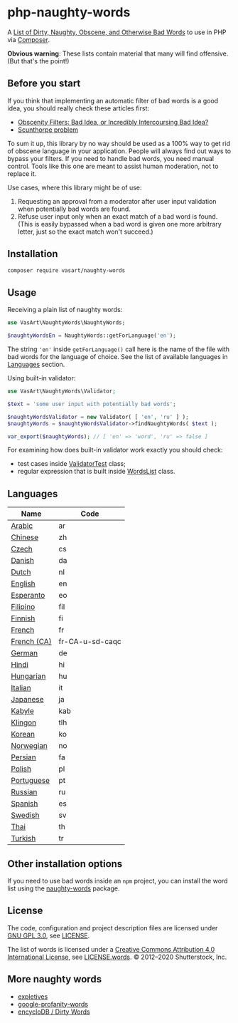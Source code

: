 # php-naughty-words

A [List of Dirty, Naughty, Obscene, and Otherwise Bad Words](https://github.com/LDNOOBW/List-of-Dirty-Naughty-Obscene-and-Otherwise-Bad-Words) to use in PHP via [Composer](https://getcomposer.org/).

**Obvious warning**: These lists contain material that many will find offensive. (But that's the point!)

## Before you start

If you think that implementing an automatic filter of bad words is a good idea, you should really check these articles first:

+ [Obscenity Filters: Bad Idea, or Incredibly Intercoursing Bad Idea?](https://blog.codinghorror.com/obscenity-filters-bad-idea-or-incredibly-intercoursing-bad-idea/)
+ [Scunthorpe problem](https://en.wikipedia.org/wiki/Scunthorpe_problem)

To sum it up, this library by no way should be used as a 100% way to get rid of obscene language in your application. People will always find out ways to bypass your filters. If you need to handle bad words, you need manual control. Tools like this one are meant to assist human moderation, not to replace it.

Use cases, where this library might be of use:

1. Requesting an approval from a moderator after user input validation when potentially bad words are found.
2. Refuse user input only when an exact match of a bad word is found.<br>
   (This is easily bypassed when a bad word is given one more arbitrary letter, just so the exact match won't succeed.)

## Installation 

```bash
composer require vasart/naughty-words
```

## Usage

Receiving a plain list of naughty words:

```php
use VasArt\NaughtyWords\NaughtyWords;

$naughtyWordsEn = NaughtyWords::getForLanguage('en');
```

The string `'en'` inside `getForLanguage()` call here is the name of the file with bad words for the language of choice. See the list of available languages in [Languages](#Languages) section.

Using built-in validator:

```php
use VasArt\NaughtyWords\Validator;

$text = 'some user input with potentially bad words';

$naughtyWordsValidator = new Validator( [ 'en', 'ru' ] );
$naughtyWords = $naughtyWordsValidator->findNaughtyWords( $text );

var_export($naughtyWords); // [ 'en' => 'word', 'ru' => false ]
```

For examining how does built-in validator work exactly you should check:

+ test cases inside [ValidatorTest](test/ValidatorTest.php) class;
+ regular expression that is built inside [WordsList](src/WordsList.php) class.

## Languages

| Name                               | Code              |
| ---------------------------------- | ----------------- |
| [Arabic](ar)                       | ar                |
| [Chinese](zh)                      | zh                |
| [Czech](cs)                        | cs                |
| [Danish](da)                       | da                |
| [Dutch](nl)                        | nl                |
| [English](en)                      | en                |
| [Esperanto](eo)                    | eo                |
| [Filipino](fil)                    | fil               |
| [Finnish](fi)                      | fi                |
| [French](fr)                       | fr                |
| [French (CA)](fr-CA-u-sd-caqc)     | fr-CA-u-sd-caqc   |
| [German](de)                       | de                |
| [Hindi](hi)                        | hi                |
| [Hungarian](hu)                    | hu                |
| [Italian](it)                      | it                |
| [Japanese](ja)                     | ja                |
| [Kabyle](kab)                      | kab               |
| [Klingon](tlh)                     | tlh               |
| [Korean](ko)                       | ko                |
| [Norwegian](no)                    | no                |
| [Persian](fa)                      | fa                |
| [Polish](pl)                       | pl                |
| [Portuguese](pt)                   | pt                |
| [Russian](ru)                      | ru                |
| [Spanish](es)                      | es                |
| [Swedish](sv)                      | sv                |
| [Thai](th)                         | th                |
| [Turkish](tr)                      | tr                |

## Other installation options

If you need to use bad words inside an `npm` project, you can install the word list using the [naughty-words](https://github.com/LDNOOBW/naughty-words-js) package.

## License

The code, configuration and project description files are licensed under [GNU GPL 3.0](https://www.gnu.org/licenses/gpl-3.0.en.html), see [LICENSE](LICENSE).

The list of words is licensed under a [Creative Commons Attribution 4.0 International License](http://creativecommons.org/licenses/by/4.0/), see [LICENSE.words](LICENSE.words). © 2012–2020 Shutterstock, Inc.

## More naughty words

+ [expletives](https://github.com/alvations/expletives)
+ [google-profanity-words](https://github.com/coffee-and-fun/google-profanity-words)
+ [encycloDB / Dirty Words](https://github.com/turalus/encycloDB/tree/master/Dirty%20Words)
